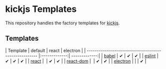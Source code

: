 # kickjs Templates
This repository handles the factory templates for [kickjs](https://www.npmjs.com/package/kickjs).

## Templates
| Template                                              | default       | react         | electron      |
| ----------------------------------------------------- |:-------------:| -------------:|
| [babel](https://www.npmjs.com/package/Babel)          | ‎✔             | ‎✔             | ‎✔             |
| [eslint](https://www.npmjs.com/package/eslint)        | ‎✔             | ‎✔             | ‎✔             |
| [react](https://www.npmjs.com/package/react)          | ‎              | ‎✔             | ✔             |
| [react-dom](https://www.npmjs.com/package/react-dom)  | ‎              | ‎✔             | ✔             |
| [electron](https://electron.atom.io/)                 |               |               | ✔             |
